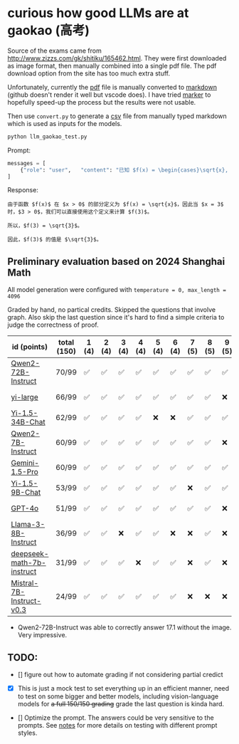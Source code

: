 # curious how good LLMs are at gaokao (高考)

Source of the exams came from http://www.zizzs.com/gk/shitiku/165462.html. They were first downloaded as image format, then manually combined into a 
single pdf file. The pdf download option from the site has too much extra stuff.

Unfortunately, currently the [pdf](data/2024_math_shanghai/exam_with_answer.pdf) file is manually converted to 
[markdown](data/2024_math_shanghai/exam_with_answer.md) (github doesn't render it well but vscode does). I have tried
[marker](https://github.com/VikParuchuri/marker) to hopefully speed-up the process but the results were not usable.

Then use `convert.py` to generate a [csv](data/2024_math_shanghai/exam_with_answer.csv) file from manually typed markdown which is used as inputs for 
the models.

```python
python llm_gaokao_test.py
```

Prompt:
```python
messages = [
    {"role": "user",   "content": "已知 $f(x) = \begin{cases}\sqrt{x}, x > 0 \\1, x \leq 0\end{cases}$，$f(3)=$"},
]
```

Response:
```text
由于函数 $f(x)$ 在 $x > 0$ 的部分定义为 $f(x) = \sqrt{x}$，因此当 $x = 3$ 时，$3 > 0$，我们可以直接使用这个定义来计算 $f(3)$。

所以，$f(3) = \sqrt{3}$。

因此，$f(3)$ 的值是 $\sqrt{3}$。
```

## Preliminary evaluation based on 2024 Shanghai Math
All model generation were configured with `temperature = 0, max_length = 4096`

Graded by hand, no partical credits. Skipped the questions that involve graph. Also skip the last question since it's hard to find a simple criteria to judge the correctness of proof.

| id (points)                                                                           | total (150) | 1 (4) | 2 (4) | 3 (4) | 4 (4) | 5 (4) | 6 (4) | 7 (5) | 8 (5) | 9 (5) | 10 (5) | 11 (5) | 12 (5) | 13 (4) | 14 (4) | 15 (5) | 16 (5) | 17 (14)  | 18 (14) | 19 (14) | 20 (18)   | 21 (18) |
| ------------------------------------------------------------------------------------- |-------------|-------|-------|-------|-------|-------|-------|-------|-------|-------|--------|--------|--------|--------|--------|--------|--------|----------|---------|---------|-----------|---------|
| [Qwen2-72B-Instruct](response/Qwen2-72B-Instruct-2024_math_shanghai.md)               |70/99        | ✅    | ✅    | ✅    | ✅    | ✅    | ✅    | ✅    | ✅    | ✅    | ❌    | Skipped | ❌    | ✅     | ✅     | ✅     | ✅     | Skipped* | ✅ ❌   | Skipped | ✅ ❌ ❌ | Skipped |
| [yi-large](response/yi-large-2024_math_shanghai.md)                                   |66/99        | ✅    | ✅    | ✅    | ✅    | ✅    | ✅    | ✅    | ✅    | ❌    | ❌    | Skipped | ❌    | ✅     | ✅     | ✅     | ❌     | Skipped* | ❌ ✅   | Skipped | ✅ ✅ ❌ | Skipped |
| [Yi-1.5-34B-Chat](response/Yi-1.5-34B-Chat-2024_math_shanghai.md)                     |62/99        | ✅    | ✅    | ✅    | ✅    | ❌    | ❌    | ✅    | ✅    | ✅    | ❌    | Skipped | ❌    | ✅     | ✅     | ✅     | ✅     | Skipped  | ❌ ✅   | Skipped | ✅ ❌ ❌ | Skipped |
| [Qwen2-7B-Instruct](response/Qwen2-7B-Instruct-2024_math_shanghai.md)                 |60/99        | ✅    | ✅    | ✅    | ✅    | ✅    | ✅    | ✅    | ✅    | ❌    | ❌    | Skipped | ❌    | ✅     | ✅     | ❌     | ✅     | Skipped  | ❌ ✅   | Skipped | ✅ ❌ ❌ | Skipped |
| [Gemini-1.5-Pro](response/gemini-1.5-pro-2024_math_shanghai.md)                       |60/99        | ✅    | ✅    | ✅    | ✅    | ✅    | ✅    | ✅    | ✅    | ✅    | ❌    | Skipped | ❌    | ✅     | ✅     | ❌     | ❌     | Skipped  | ✅ ❌   | Skipped | ✅ ❌ ❌ | Skipped |
| [Yi-1.5-9B-Chat](response/Yi-1.5-9B-Chat-2024_math_shanghai.md)                       |53/99        | ✅    | ✅    | ✅    | ✅    | ✅    | ✅    | ❌    | ✅    | ✅    | ❌    | Skipped | ❌    | ✅     | ✅     | ❌     | ✅     | Skipped  | ❌ ❌   | Skipped | ✅ ❌ ❌ | Skipped |
| [GPT-4o](response/GPT-4o-2024_math_shanghai.md)                                       |51/99        | ✅    | ✅    | ✅    | ✅    | ✅    | ✅    | ✅    | ✅    | ❌    | ❌    | Skipped | ❌    | ❌     | ✅     | ❌     | ❌     | Skipped  | ✅ ❌   | Skipped | ✅ ❌ ❌ | Skipped |
| [Llama-3-8B-Instruct](response/Meta-Llama-3-8B-Instruct-2024_math_shanghai.md)        |36/99        | ✅    | ✅    | ❌    | ✅    | ✅    | ❌    | ❌    | ✅    | ❌    | ❌    | Skipped | ❌    | ✅     | ❌     | ❌     | ✅     | Skipped  | ❌ ❌   | Skipped | ✅ ❌ ❌ | Skipped |
| [deepseek-math-7b-instruct](response/deepseek-math-7b-instruct-2024_math_shanghai.md) |31/99        | ✅    | ✅    | ✅    | ❌    | ✅    | ✅    | ❌    | ✅    | ❌    | ❌    | Skipped | ❌    | ❌     | ❌     | ❌     | ❌     | Skipped  | ❌ ❌   | Skipped | ❌ ❌ ✅ | Skipped |
| [Mistral-7B-Instruct-v0.3](response/Mistral-7B-Instruct-v0.3-2024_math_shanghai.md)   |24/99        | ✅    | ✅    | ✅    | ✅    | ✅    | ✅    | ❌    | ❌    | ❌    | ❌    | Skipped | ❌    | ❌     | ❌     | ❌     | ❌     | Skipped  | ❌ ❌   | Skipped | ❌ ❌ ❌ | Skipped |

* Qwen2-72B-Instruct was able to correctly answer 17.1 without the image. Very impressive.

## TODO: 
- [] figure out how to automate grading if not considering partial credict
- [x] This is just a mock test to set everything up in an efficient manner, need to test on some bigger and better models, including vision-language models for ~~a full 150/150 grading~~ grade the last question is kinda hard.
- [] Optimize the prompt. The answers could be very sensitive to the prompts. See [notes](notes.md) for more details on testing with different prompt styles.
